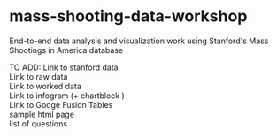 # mass-shooting-data-workshop
End-to-end data analysis and visualization work using Stanford's Mass Shootings in America database


TO ADD:
Link to stanford data<br>
Link to raw data<br>
Link to worked data<br>
Link to infogram (+ chartblock )<br>
Link to Googe Fusion Tables<br>
sample html page<br>
list of questions

